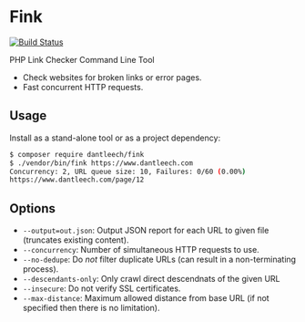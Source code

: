 Fink
====

[![Build Status](https://travis-ci.org/dantleech/fink.svg?branch=master)](https://travis-ci.org/dantleech/fink)

PHP Link Checker Command Line Tool

- Check websites for broken links or error pages.
- Fast concurrent HTTP requests.

Usage
-----

Install as a stand-alone tool or as a project dependency:

```bash
$ composer require dantleech/fink
$ ./vendor/bin/fink https://www.dantleech.com
Concurrency: 2, URL queue size: 10, Failures: 0/60 (0.00%)
https://www.dantleech.com/page/12
```

Options
-------

- `--output=out.json`: Output JSON report for each URL to given file
  (truncates existing content).
- `--concurrency`: Number of simultaneous HTTP requests to use.
- `--no-dedupe`: Do _not_ filter duplicate URLs (can result in a
  non-terminating process).
- `--descendants-only`: Only crawl direct descendnats of the given URL
- `--insecure`: Do not verify SSL certificates.
- `--max-distance`: Maximum allowed distance from base URL (if not specified
  then there is no limitation).
